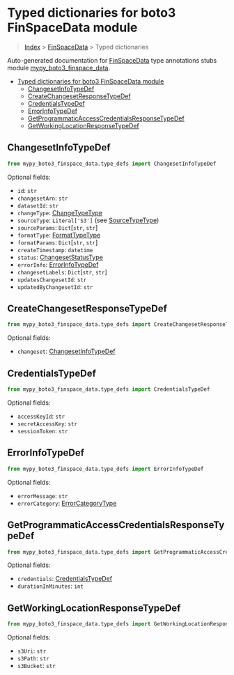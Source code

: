 # Typed dictionaries for boto3 FinSpaceData module

> [Index](..) > [FinSpaceData](.) > Typed dictionaries

Auto-generated documentation for
[FinSpaceData](https://boto3.amazonaws.com/v1/documentation/api/1.17.74/reference/services/finspace-data.html#FinSpaceData)
type annotations stubs module
[mypy_boto3_finspace_data](https://pypi.org/project/mypy-boto3-finspace-data/).

- [Typed dictionaries for boto3 FinSpaceData module](#typed-dictionaries-for-boto3-finspacedata-module)
  - [ChangesetInfoTypeDef](#changesetinfotypedef)
  - [CreateChangesetResponseTypeDef](#createchangesetresponsetypedef)
  - [CredentialsTypeDef](#credentialstypedef)
  - [ErrorInfoTypeDef](#errorinfotypedef)
  - [GetProgrammaticAccessCredentialsResponseTypeDef](#getprogrammaticaccesscredentialsresponsetypedef)
  - [GetWorkingLocationResponseTypeDef](#getworkinglocationresponsetypedef)

## ChangesetInfoTypeDef

```python
from mypy_boto3_finspace_data.type_defs import ChangesetInfoTypeDef
```

Optional fields:

- `id`: `str`
- `changesetArn`: `str`
- `datasetId`: `str`
- `changeType`: [ChangeTypeType](./literals.md#changetypetype)
- `sourceType`: `Literal['S3']` (see
  [SourceTypeType](./literals.md#sourcetypetype))
- `sourceParams`: `Dict`\[`str`, `str`\]
- `formatType`: [FormatTypeType](./literals.md#formattypetype)
- `formatParams`: `Dict`\[`str`, `str`\]
- `createTimestamp`: `datetime`
- `status`: [ChangesetStatusType](./literals.md#changesetstatustype)
- `errorInfo`: [ErrorInfoTypeDef](./type_defs.md#errorinfotypedef)
- `changesetLabels`: `Dict`\[`str`, `str`\]
- `updatesChangesetId`: `str`
- `updatedByChangesetId`: `str`

## CreateChangesetResponseTypeDef

```python
from mypy_boto3_finspace_data.type_defs import CreateChangesetResponseTypeDef
```

Optional fields:

- `changeset`: [ChangesetInfoTypeDef](./type_defs.md#changesetinfotypedef)

## CredentialsTypeDef

```python
from mypy_boto3_finspace_data.type_defs import CredentialsTypeDef
```

Optional fields:

- `accessKeyId`: `str`
- `secretAccessKey`: `str`
- `sessionToken`: `str`

## ErrorInfoTypeDef

```python
from mypy_boto3_finspace_data.type_defs import ErrorInfoTypeDef
```

Optional fields:

- `errorMessage`: `str`
- `errorCategory`: [ErrorCategoryType](./literals.md#errorcategorytype)

## GetProgrammaticAccessCredentialsResponseTypeDef

```python
from mypy_boto3_finspace_data.type_defs import GetProgrammaticAccessCredentialsResponseTypeDef
```

Optional fields:

- `credentials`: [CredentialsTypeDef](./type_defs.md#credentialstypedef)
- `durationInMinutes`: `int`

## GetWorkingLocationResponseTypeDef

```python
from mypy_boto3_finspace_data.type_defs import GetWorkingLocationResponseTypeDef
```

Optional fields:

- `s3Uri`: `str`
- `s3Path`: `str`
- `s3Bucket`: `str`
